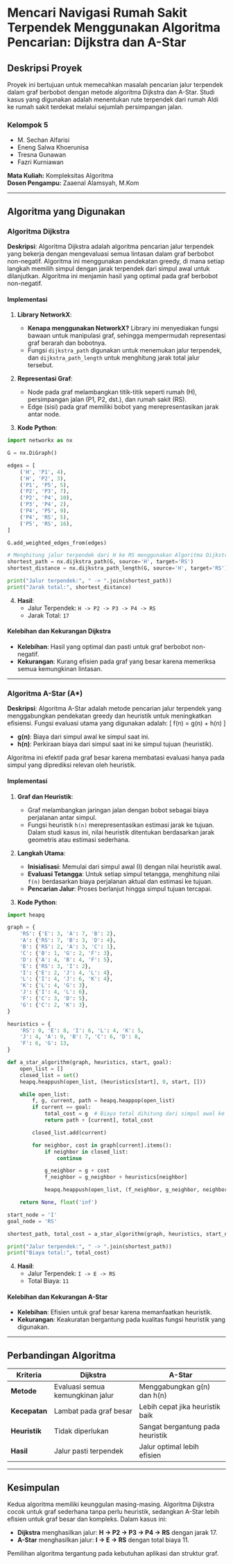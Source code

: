 # Mencari Navigasi Rumah Sakit Terpendek Menggunakan Algoritma Pencarian: Dijkstra dan A-Star

## Deskripsi Proyek
Proyek ini bertujuan untuk memecahkan masalah pencarian jalur terpendek dalam graf berbobot dengan metode algoritma Dijkstra dan A-Star. Studi kasus yang digunakan adalah menentukan rute terpendek dari rumah Aldi ke rumah sakit terdekat melalui sejumlah persimpangan jalan.

### Kelompok 5
- M. Sechan Alfarisi
- Eneng Salwa Khoerunisa
- Tresna Gunawan
- Fazri Kurniawan

**Mata Kuliah:** Kompleksitas Algoritma  
**Dosen Pengampu:** Zaaenal Alamsyah, M.Kom

---

## Algoritma yang Digunakan

### Algoritma Dijkstra
**Deskripsi**: 
Algoritma Dijkstra adalah algoritma pencarian jalur terpendek yang bekerja dengan mengevaluasi semua lintasan dalam graf berbobot non-negatif. Algoritma ini menggunakan pendekatan greedy, di mana setiap langkah memilih simpul dengan jarak terpendek dari simpul awal untuk dilanjutkan. Algoritma ini menjamin hasil yang optimal pada graf berbobot non-negatif.

#### Implementasi
1. **Library NetworkX**:
   - **Kenapa menggunakan NetworkX?** Library ini menyediakan fungsi bawaan untuk manipulasi graf, sehingga mempermudah representasi graf berarah dan bobotnya.
   - Fungsi `dijkstra_path` digunakan untuk menemukan jalur terpendek, dan `dijkstra_path_length` untuk menghitung jarak total jalur tersebut.

2. **Representasi Graf**:
   - Node pada graf melambangkan titik-titik seperti rumah (H), persimpangan jalan (P1, P2, dst.), dan rumah sakit (RS).
   - Edge (sisi) pada graf memiliki bobot yang merepresentasikan jarak antar node.

3. **Kode Python**:
```python
import networkx as nx

G = nx.DiGraph()

edges = [
    ('H', 'P1', 4),
    ('H', 'P2', 3),
    ('P1', 'P5', 5), 
    ('P2', 'P3', 7),
    ('P2', 'P4', 10),
    ('P3', 'P4', 2),
    ('P4', 'P5', 9),
    ('P4', 'RS', 5),
    ('P5', 'RS', 16),
]

G.add_weighted_edges_from(edges)

# Menghitung jalur terpendek dari H ke RS menggunakan Algoritma Dijkstra
shortest_path = nx.dijkstra_path(G, source='H', target='RS')
shortest_distance = nx.dijkstra_path_length(G, source='H', target='RS')

print("Jalur terpendek:", " -> ".join(shortest_path))
print("Jarak total:", shortest_distance)
```

4. **Hasil**:
   - Jalur Terpendek: `H -> P2 -> P3 -> P4 -> RS`
   - Jarak Total: `17`

#### Kelebihan dan Kekurangan Dijkstra
- **Kelebihan**: Hasil yang optimal dan pasti untuk graf berbobot non-negatif.
- **Kekurangan**: Kurang efisien pada graf yang besar karena memeriksa semua kemungkinan lintasan.

---

### Algoritma A-Star (A*)
**Deskripsi**: 
Algoritma A-Star adalah metode pencarian jalur terpendek yang menggabungkan pendekatan greedy dan heuristik untuk meningkatkan efisiensi. Fungsi evaluasi utama yang digunakan adalah:
\[ f(n) = g(n) + h(n) \]
- **g(n)**: Biaya dari simpul awal ke simpul saat ini.
- **h(n)**: Perkiraan biaya dari simpul saat ini ke simpul tujuan (heuristik).

Algoritma ini efektif pada graf besar karena membatasi evaluasi hanya pada simpul yang diprediksi relevan oleh heuristik.

#### Implementasi
1. **Graf dan Heuristik**:
   - Graf melambangkan jaringan jalan dengan bobot sebagai biaya perjalanan antar simpul.
   - Fungsi heuristik `h(n)` merepresentasikan estimasi jarak ke tujuan. Dalam studi kasus ini, nilai heuristik ditentukan berdasarkan jarak geometris atau estimasi sederhana.

2. **Langkah Utama**:
   - **Inisialisasi**: Memulai dari simpul awal (I) dengan nilai heuristik awal.
   - **Evaluasi Tetangga**: Untuk setiap simpul tetangga, menghitung nilai `f(n)` berdasarkan biaya perjalanan aktual dan estimasi ke tujuan.
   - **Pencarian Jalur**: Proses berlanjut hingga simpul tujuan tercapai.

3. **Kode Python**:
```python
import heapq

graph = {
    'RS': {'E': 3, 'A': 7, 'B': 2},
    'A': {'RS': 7, 'B': 3, 'D': 4},
    'B': {'RS': 2, 'A': 3, 'C': 1},
    'C': {'B': 1, 'G': 2, 'F': 3},
    'D': {'A': 4, 'B': 4, 'F': 5},
    'E': {'RS': 3, 'I': 2},
    'I': {'E': 2, 'J': 4, 'L': 4},
    'L': {'I': 4, 'J': 6, 'K': 4},
    'K': {'L': 4, 'G': 3},
    'J': {'I': 4, 'L': 6},
    'F': {'C': 3, 'D': 5},
    'G': {'C': 2, 'K': 3},
}

heuristics = {
    'RS': 0, 'E': 8, 'I': 6, 'L': 4, 'K': 5,
    'J': 4, 'A': 9, 'B': 7, 'C': 6, 'D': 8,
    'F': 6, 'G': 13,
}

def a_star_algorithm(graph, heuristics, start, goal):
    open_list = []
    closed_list = set()
    heapq.heappush(open_list, (heuristics[start], 0, start, []))

    while open_list:
        f, g, current, path = heapq.heappop(open_list)
        if current == goal:
            total_cost = g  # Biaya total dihitung dari simpul awal ke tujuan
            return path + [current], total_cost

        closed_list.add(current)

        for neighbor, cost in graph[current].items():
            if neighbor in closed_list:
                continue

            g_neighbor = g + cost
            f_neighbor = g_neighbor + heuristics[neighbor]

            heapq.heappush(open_list, (f_neighbor, g_neighbor, neighbor, path + [current]))

    return None, float('inf')

start_node = 'I'  
goal_node = 'RS'  

shortest_path, total_cost = a_star_algorithm(graph, heuristics, start_node, goal_node)

print("Jalur terpendek:", " -> ".join(shortest_path))
print("Biaya total:", total_cost)
```

4. **Hasil**:
   - Jalur Terpendek: `I -> E -> RS`
   - Total Biaya: `11`

#### Kelebihan dan Kekurangan A-Star
- **Kelebihan**: Efisien untuk graf besar karena memanfaatkan heuristik.
- **Kekurangan**: Keakuratan bergantung pada kualitas fungsi heuristik yang digunakan.

---

## Perbandingan Algoritma
| Kriteria         | Dijkstra                          | A-Star                         |
|------------------|-----------------------------------|---------------------------------|
| **Metode**       | Evaluasi semua kemungkinan jalur  | Menggabungkan g(n) dan h(n)    |
| **Kecepatan**    | Lambat pada graf besar           | Lebih cepat jika heuristik baik |
| **Heuristik**    | Tidak diperlukan                 | Sangat bergantung pada heuristik |
| **Hasil**        | Jalur pasti terpendek            | Jalur optimal lebih efisien    |

---

## Kesimpulan
Kedua algoritma memiliki keunggulan masing-masing. Algoritma Dijkstra cocok untuk graf sederhana tanpa perlu heuristik, sedangkan A-Star lebih efisien untuk graf besar dan kompleks. Dalam kasus ini:
- **Dijkstra** menghasilkan jalur: **H → P2 → P3 → P4 → RS** dengan jarak 17.
- **A-Star** menghasilkan jalur: **I → E → RS** dengan total biaya 11.

Pemilihan algoritma tergantung pada kebutuhan aplikasi dan struktur graf.

